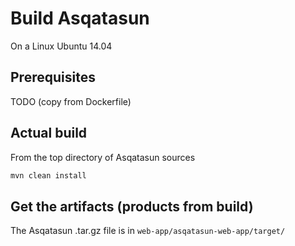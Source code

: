 # Build Asqatasun

On a Linux Ubuntu 14.04

## Prerequisites

TODO (copy from Dockerfile)

## Actual build

From the top directory of Asqatasun sources
```sh
mvn clean install
```

## Get the artifacts (products from build)

The Asqatasun .tar.gz file is in `web-app/asqatasun-web-app/target/`